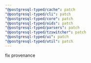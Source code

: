 ```yaml
---
"@postgresql-typed/cache": patch
"@postgresql-typed/cli": patch
"@postgresql-typed/core": patch
"@postgresql-typed/oids": patch
"@postgresql-typed/parsers": patch
"@postgresql-typed/tzswitcher": patch
"@postgresql-typed/ui": patch
"@postgresql-typed/util": patch
---
```


fix provenance
